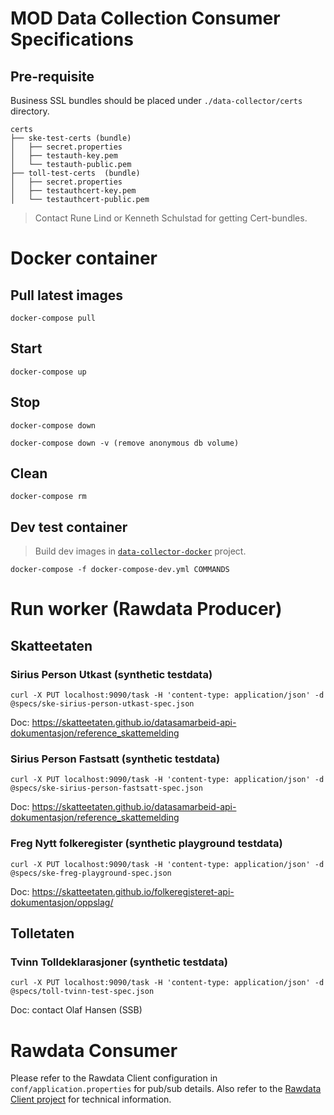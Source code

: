 # MOD Data Collection Consumer Specifications

## Pre-requisite

Business SSL bundles should be placed under `./data-collector/certs` directory.

```
certs
├── ske-test-certs (bundle)
│   ├── secret.properties
│   ├── testauth-key.pem
│   └── testauth-public.pem
├── toll-test-certs  (bundle)
│   ├── secret.properties
│   ├── testauthcert-key.pem
│   └── testauthcert-public.pem
```

> Contact Rune Lind or Kenneth Schulstad for getting Cert-bundles.

# Docker container

## Pull latest images 

```
docker-compose pull
```

## Start 

```
docker-compose up
```

## Stop 

```
docker-compose down

docker-compose down -v (remove anonymous db volume)
```

## Clean

```
docker-compose rm
```

## Dev test container

> Build dev images in [`data-collector-docker`](https://github.com/statisticsnorway/data-collector-docker) project.

```
docker-compose -f docker-compose-dev.yml COMMANDS
```

# Run worker (Rawdata Producer)

## Skatteetaten

### Sirius Person Utkast (synthetic testdata)

```
curl -X PUT localhost:9090/task -H 'content-type: application/json' -d @specs/ske-sirius-person-utkast-spec.json
```

Doc: https://skatteetaten.github.io/datasamarbeid-api-dokumentasjon/reference_skattemelding

### Sirius Person Fastsatt (synthetic testdata)

```
curl -X PUT localhost:9090/task -H 'content-type: application/json' -d @specs/ske-sirius-person-fastsatt-spec.json
```

Doc: https://skatteetaten.github.io/datasamarbeid-api-dokumentasjon/reference_skattemelding

### Freg Nytt folkeregister (synthetic playground testdata)

```
curl -X PUT localhost:9090/task -H 'content-type: application/json' -d @specs/ske-freg-playground-spec.json
```

Doc: https://skatteetaten.github.io/folkeregisteret-api-dokumentasjon/oppslag/

## Tolletaten

### Tvinn Tolldeklarasjoner (synthetic testdata)

```
curl -X PUT localhost:9090/task -H 'content-type: application/json' -d @specs/toll-tvinn-test-spec.json
```

Doc: contact Olaf Hansen (SSB)

# Rawdata Consumer

Please refer to the Rawdata Client configuration in `conf/application.properties` for pub/sub details. Also refer to the [Rawdata Client project](https://github.com/statisticsnorway/rawdata-client-project) for technical information.
